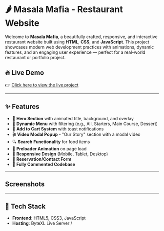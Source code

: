 # 🌶️ Masala Mafia - Restaurant Website

Welcome to **Masala Mafia**, a beautifully crafted, responsive, and interactive restaurant website built using **HTML**, **CSS**, and **JavaScript**. This project showcases modern web development practices with animations, dynamic features, and an engaging user experience — perfect for a real-world restaurant or portfolio project.

## 🔥 Live Demo

👉 [Click here to view the live project](https://shivansh-rattan01.bytexl.live/)



---

## ✨ Features

- 🎯 **Hero Section** with animated title, background, and overlay
- 🍱 **Dynamic Menu** with filtering (e.g., All, Starters, Main Course, Dessert)
- 🛒 **Add to Cart System** with toast notifications
- 🎬 **Video Modal Popup** - "Our Story" section with a modal video
- 🔍 **Search Functionality** for food items
- 🎉 **Preloader Animation** on page load
- 📱 **Responsive Design** (Mobile, Tablet, Desktop)
- 📩 **Reservation/Contact Form**
- 📃 **Fully Commented Codebase**

---

## Screenshots

---


## 🚀 Tech Stack

- **Frontend**: HTML5, CSS3, JavaScript
- **Hosting**: ByteXL Live Server /
